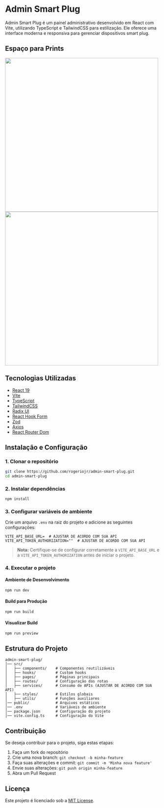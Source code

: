 # Admin Smart Plug

Admin Smart Plug é um painel administrativo desenvolvido em React com Vite, utilizando TypeScript e TailwindCSS para estilização. Ele oferece uma interface moderna e responsiva para gerenciar dispositivos smart plug.

## Espaço para Prints

<img src="https://github.com/user-attachments/assets/d758c962-d863-4180-ba5b-41d7ae4c3132" width="500" />

<img src="https://github.com/user-attachments/assets/dea1bacc-8730-4e42-bf42-e9c4957b25ea" width="500" />


## Tecnologias Utilizadas

- [React 19](https://react.dev/)
- [Vite](https://vitejs.dev/)
- [TypeScript](https://www.typescriptlang.org/)
- [TailwindCSS](https://tailwindcss.com/)
- [Radix UI](https://www.radix-ui.com/)
- [React Hook Form](https://react-hook-form.com/)
- [Zod](https://zod.dev/)
- [Axios](https://axios-http.com/)
- [React Router Dom](https://reactrouter.com/)

## Instalação e Configuração

### 1. Clonar o repositório
```sh
git clone https://github.com/rogeriojr/admin-smart-plug.git
cd admin-smart-plug
```

### 2. Instalar dependências
```sh
npm install
```

### 3. Configurar variáveis de ambiente
Crie um arquivo `.env` na raiz do projeto e adicione as seguintes configurações:

```env
VITE_API_BASE_URL=  # AJUSTAR DE ACORDO COM SUA API
VITE_API_TOKEN_AUTHORIZATION=""  # AJUSTAR DE ACORDO COM SUA API
```

> **Nota:** Certifique-se de configurar corretamente a `VITE_API_BASE_URL` e a `VITE_API_TOKEN_AUTHORIZATION` antes de iniciar o projeto.

### 4. Executar o projeto

#### Ambiente de Desenvolvimento
```sh
npm run dev
```

#### Build para Produção
```sh
npm run build
```

#### Visualizar Build
```sh
npm run preview
```

## Estrutura do Projeto

```
admin-smart-plug/
│── src/
│   ├── components/    # Componentes reutilizáveis
│   ├── hooks/         # Custom hooks
│   ├── pages/         # Páginas principais
│   ├── routes/        # Configuração das rotas
│   ├── services/      # Consumo de APIs (AJUSTAR DE ACORDO COM SUA API)
│   ├── styles/        # Estilos globais
│   ├── utils/         # Funções auxiliares
│── public/            # Arquivos estáticos
│── .env               # Variáveis de ambiente
│── package.json       # Configuração do projeto
│── vite.config.ts     # Configuração do Vite
```

## Contribuição

Se deseja contribuir para o projeto, siga estas etapas:
1. Faça um fork do repositório
2. Crie uma nova branch: `git checkout -b minha-feature`
3. Faça suas alterações e commit: `git commit -m 'Minha nova feature'`
4. Envie suas alterações: `git push origin minha-feature`
5. Abra um Pull Request

## Licença

Este projeto é licenciado sob a [MIT License](LICENSE).
